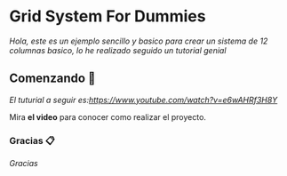 # Grid System For Dummies

_Hola, este es un ejemplo sencillo y basico para crear un sistema de 12 columnas basico, lo he realizado seguido un tutorial genial_

## Comenzando 🚀

_El tuturial a seguir es:https://www.youtube.com/watch?v=e6wAHRf3H8Y_

Mira **el video** para conocer como realizar el proyecto.

### Gracias 📋

_Gracias_

```
